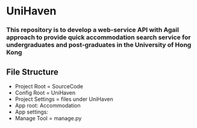 # UniHaven

### This repository is to develop a web-service API with Agail approach to provide quick accommodation search service for undergraduates and post-graduates in the University of Hong Kong

## File Structure

- Project Root = SourceCode
- Config Root = UniHaven
- Project Settings = files under UniHaven
- App root: Accommodation
- App settings:
- Manage Tool = manage.py
